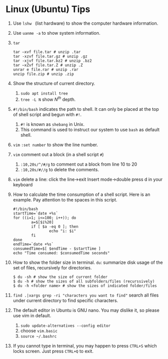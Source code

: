 # Linux (Ubuntu) Tips

1. Use `lshw ` (list hardware) to show the computer hardware information.

2. Use `uanme -a` to show system information.

3. `tar`

    ```shell
    tar –xvf file.tar # unzip .tar
    tar -xzvf file.tar.gz # unzip .gz
    tar -xjvf file.tar.bz2 # unzip .bz2
    tar –xZvf file.tar.Z # unzip .Z
    unrar e file.rar # unzip .rar
    unzip file.zip # unzip .zip
    ```

4. Show the structure of current directory.

    1. `sudo apt install tree`
    2. `tree -L N` show $N^{th}$ depth.

5. `#!/bin/bash` indicates the path to shell. It can only be placed at the top of shell script and begun with `#!`.

    1. `#!` is known as `shebang` in Unix.
    2. This command is used to instruct our system to use `bash` as default shell.

6.  `vim` `:set number` to show the line number.

7. `vim` comment out a block (in a shell script `#`)

    1. `:10,20s/^/#/g` to comment out a block from line 10 to 20
    2. `:10,20s/#//g` to delete the comments.

8. `vim` delete a line: click the line->exit Insert mode->double press d in your keyboard

9. How to calculate the time consumption of a shell script. Here is an example. Pay attention to the spaces in this script.

    ```shell
    #!/bin/bash
    startTime=`date +%s`
    for ((i=1; i<=100; i++)); do
            a=$[$i%20]
            if [ $a -eq 0 ]; then
                    echo "i: $i"
            fi
    done
    endTime=`date +%s`
    consumedTime=$[ $endTime - $startTime ]
    echo "Time consumed: $consumedTime seconds"
    ```

10. How to show the folder size in terminal. `du`: summarize disk usage of the set of files, recursively for directories.

    ```shell
    $ du -sh # show the size of current folder
    $ du -h # show the sizes of all subfolders/files (recurssively)
    $ du -h <folder name> # show the sizes of indicated folder/files
    ```

11. `find .|xargs grep -ri "characters you want to find"` search all files under current directory to find specific characters.

12. The default editor in Ubuntu is GNU nano. You may dislike it, so please use vim in default.

     1. `sudo update-alternatives --config editor `
     2. choose `vim.basic`
     3. `source ~/.bashrc`

13. If you cannot type in terminal, you may happen to press `CTRL+S` which locks screen. Just press `CTRL+Q` to exit.

